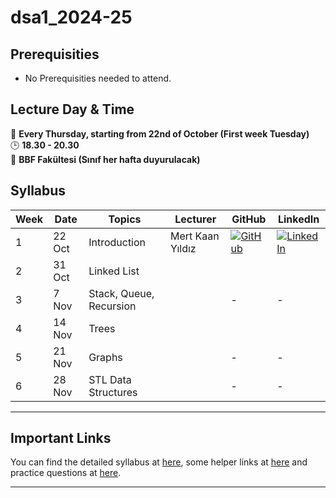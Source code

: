 [1]: https://img.shields.io/badge/github-%23121011.svg?style=for-the-badge&logo=github&logoColor=white
[2]: https://img.shields.io/badge/linkedin-%230077B5.svg?style=for-the-badge&logo=linkedin&logoColor=white
# dsa1_2024-25

## Prerequisities
- No Prerequisities needed to attend. 

##  Lecture Day & Time
📆 **Every Thursday, starting from 22nd of October (First week Tuesday)**  
🕒 **18.30 - 20.30**  
📍 **BBF Fakültesi (Sınıf her hafta duyurulacak)**

## Syllabus

| Week | Date     | Topics                      | Lecturer                  | GitHub                                         | LinkedIn                                     |
|------|----------|-----------------------------|---------------------------|------------------------------------------------|---------------------------------------|
| 1    | 22 Oct   | Introduction                | Mert Kaan Yıldız     |[![GitHub][1]](https://github.com/myiper)   | [![LinkedIn][2]](https://www.linkedin.com/in/mert-kaan-y%C4%B1ld%C4%B1z-b10b5a25b/)                                         |
| 2    | 31 Oct    | Linked List             |              |         | |
| 3    | 7 Nov   | Stack, Queue, Recursion       |             | -        | - |
| 4    | 14 Nov   | Trees    |                 |        | 
| 5    | 21 Nov   | Graphs       |            | -        | -|
| 6    | 28 Nov    | STL Data Structures          |                       | -       | - |


---
## Important Links
You can find the detailed syllabus at [here](./syllabus.md), some helper links at [here](./links.md) and practice questions at [here](./practice_questions.md).

---
